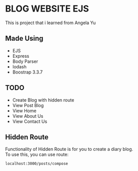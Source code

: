 # BLOG WEBSITE EJS
This is project that i learned from Angela Yu

## Made Using
- EJS
- Express
- Body Parser
- lodash
- Boostrap 3.3.7

## TODO
 - Create Blog with hidden route
 - View Post Blog
 - View Home
 - View About Us
 - View Contact Us

 ## Hidden Route
 Functionality of Hidden Route is for you to create a diary blog. <br />
 To use this, you can use route:
 ```bash
localhost:3000/posts/compose
 ```
